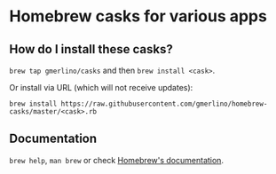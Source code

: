 # Homebrew casks for various apps
## How do I install these casks?
`brew tap gmerlino/casks` and then `brew install <cask>`.

Or install via URL (which will not receive updates):

```
brew install https://raw.githubusercontent.com/gmerlino/homebrew-casks/master/<cask>.rb
```

## Documentation
`brew help`, `man brew` or check [Homebrew's documentation](https://github.com/Homebrew/brew/tree/master/share/doc/homebrew#readme).
